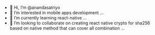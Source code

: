 - 👋 Hi, I’m @anandasatriyo
- 👀 I’m interested in mobile apps development ...
- 🌱 I’m currently learning react-native ...
- 💞️ I’m looking to collaborate on creating react native crypto for sha256 based on native method that can cover all combination ...

<!---
anandasatriyo/anandasatriyo is a ✨ special ✨ repository because its `README.md` (this file) appears on your GitHub profile.
You can click the Preview link to take a look at your changes.
--->
